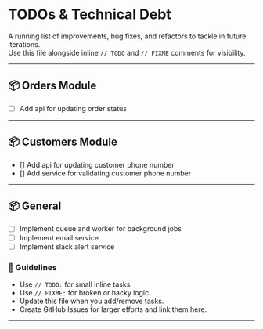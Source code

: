 # TODOs & Technical Debt

A running list of improvements, bug fixes, and refactors to tackle in future iterations.  
Use this file alongside inline `// TODO` and `// FIXME` comments for visibility.  

---

## 📦 Orders Module

- [ ] Add api for updating order status
  
---

## 📦 Customers Module

- [] Add api for updating customer phone number
- [] Add service for validating customer phone number

---

## 📦 General

- [ ] Implement queue and worker for background jobs
- [ ] Implement email service
- [ ] Implement slack alert service

### 📌 Guidelines

- Use `// TODO:` for small inline tasks.  
- Use `// FIXME:` for broken or hacky logic.  
- Update this file when you add/remove tasks.  
- Create GitHub Issues for larger efforts and link them here.  

---
